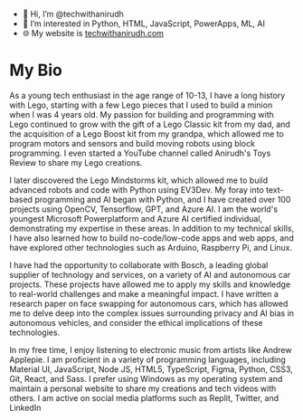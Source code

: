 - 👋 Hi, I’m @techwithanirudh
- 👀 I’m interested in Python, HTML, JavaScript, PowerApps, ML, AI
- 🌐 My website is [techwithanirudh.com](https://www.techwithanirudh.com)

# My Bio
As a young tech enthusiast in the age range of 10-13, I have a long history with Lego, starting with a few Lego pieces that I used to build a minion when I was 4 years old. My passion for building and programming with Lego continued to grow with the gift of a Lego Classic kit from my dad, and the acquisition of a Lego Boost kit from my grandpa, which allowed me to program motors and sensors and build moving robots using block programming. I even started a YouTube channel called Anirudh's Toys Review to share my Lego creations.

I later discovered the Lego Mindstorms kit, which allowed me to build advanced robots and code with Python using EV3Dev. My foray into text-based programming and AI began with Python, and I have created over 100 projects using OpenCV, Tensorflow, GPT, and Azure AI. I am the world's youngest Microsoft Powerplatform and Azure AI certified individual, demonstrating my expertise in these areas. In addition to my technical skills, I have also learned how to build no-code/low-code apps and web apps, and have explored other technologies such as Arduino, Raspberry Pi, and Linux.

I have had the opportunity to collaborate with Bosch, a leading global supplier of technology and services, on a variety of AI and autonomous car projects. These projects have allowed me to apply my skills and knowledge to real-world challenges and make a meaningful impact. I have written a research paper on face swapping for autonomous cars, which has allowed me to delve deep into the complex issues surrounding privacy and AI bias in autonomous vehicles, and consider the ethical implications of these technologies.

In my free time, I enjoy listening to electronic music from artists like Andrew Applepie. I am proficient in a variety of programming languages, including Material UI, JavaScript, Node JS, HTML5, TypeScript, Figma, Python, CSS3, Git, React, and Sass. I prefer using Windows as my operating system and maintain a personal website to share my creations and tech videos with others. I am active on social media platforms such as Replit, Twitter, and LinkedIn

<!---
techwithanirudh/techwithanirudh is a ✨ special ✨ repository because its `README.md` (this file) appears on your GitHub profile.
You can click the Preview link to take a look at your changes.
--->
